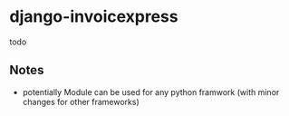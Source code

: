 # django-invoicexpress
todo

Notes
---------------------

- potentially  Module can be used for any python framwork (with minor changes for other frameworks)  
